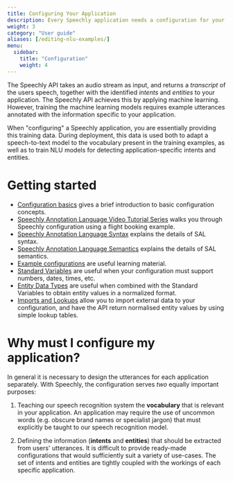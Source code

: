 ```yaml
---
title: Configuring Your Application
description: Every Speechly application needs a configuration for your specific use case. 
weight: 3
category: "User guide"
aliases: [/editing-nlu-examples/]
menu:
  sidebar:
    title: "Configuration"
    weight: 4
---
```

The Speechly API takes an audio stream as input, and returns a *transcript* of the users speech, together with the identified *intents* and *entities* to your application. The Speechly API achieves this by applying machine learning. However, training the machine learning models requires example utterances annotated with the information specific to your application.

When "configuring" a Speechly application, you are essentially providing this training data. During deployment, this data is used both to adapt a speech-to-text model to the vocabulary present in the training examples, as well as to train NLU models for detecting application-specific intents and entities.

# Getting started
- [Configuration basics](basics) gives a brief introduction to basic configuration concepts.
- [Speechly Annotation Language Video Tutorial Series](https://www.youtube.com/watch?v=V9NatIsd4O4&list=PLhhkCt5KRs0_nCHsFwm3JmBSoF8ZZcnMB) walks you through Speechly configuration using a flight booking example.
- [Speechly Annotation Language Syntax](/slu-examples/cheat-sheet/) explains the details of SAL syntax.
- [Speechly Annotation Language Semantics](/slu-examples/semantics) explains the details of SAL semantics.
- [Example configurations](/slu-examples/example-configuration/) are useful learning material.
- [Standard Variables](/slu-examples/standard-variables) are useful when your configuration must support numbers, dates, times, etc.
- [Entity Data Types](/slu-examples/postprocessing) are useful when combined with the Standard Variables to obtain entity values in a normalized format.
- [Imports and Lookups](/slu-examples/imports-and-lookups/) allow you to import external data to your configuration, and have the API return normalised entity values by using simple lookup tables.

# Why must I configure my application?
In general it is necessary to design the utterances for each application separately. With Speechly, the configuration serves *two* equally important purposes:

1. Teaching our speech recognition system the **vocabulary** that is relevant in your application. An application may require the use of uncommon words (e.g. obscure brand names or specialist jargon) that must explicitly be taught to our speech recognition model.

2. Defining the information (**intents** and **entities**) that should be extracted from users' utterances. It is difficult to provide ready-made configurations that would sufficiently suit a variety of use-cases. The set of intents and entities are tightly coupled with the workings of each specific application.
